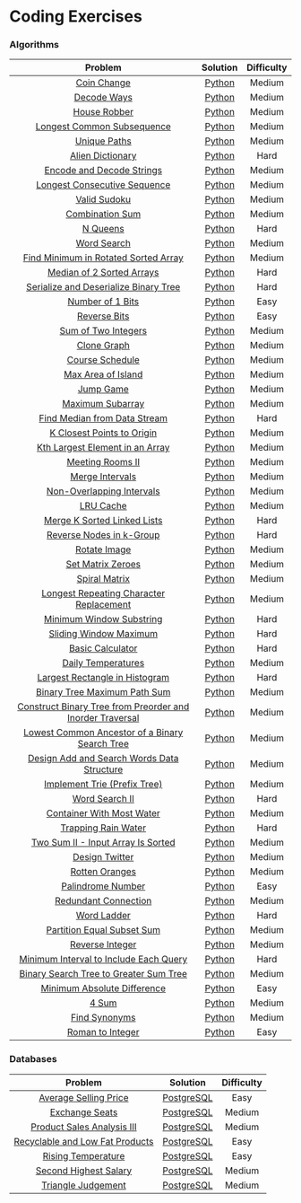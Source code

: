 Coding Exercises
========

### Algorithms

| Problem | Solution | Difficulty |
| :-----: | :--------: | :----------: |
|[Coin Change](https://leetcode.com/problems/coin-change) | [Python](./Algorithms/Python/1D_Dynamic_Programming/Coin_Change.py)|Medium|
|[Decode Ways](https://leetcode.com/problems/decode-ways/description/) | [Python](./Algorithms/Python/1D_Dynamic_Programming/Decode_Ways.py)|Medium|
|[House Robber](https://leetcode.com/problems/house-robber/description/) | [Python](./Algorithms/Python/1D_Dynamic_Programming/House_Robber.py)|Medium|
|[Longest Common Subsequence](https://leetcode.com/problems/longest-common-subsequence/description/) | [Python](./Algorithms/Python/2D_Dynamic_Programming/Longest_Common_Subsequence.py)|Medium|
|[Unique Paths](https://leetcode.com/problems/unique-paths/) | [Python](./Algorithms/Python/2D_Dynamic_Programming/Unique_Paths.py)|Medium|
|[Alien Dictionary](https://leetcode.com/problems/alien-dictionary/) | [Python](./Algorithms/Python/Advanced_Graphs/Alien_Dictionary.py)|Hard|
|[Encode and Decode Strings](https://leetcode.com/problems/encode-and-decode-strings) | [Python](./Algorithms/Python/Arrays_and_Hashing/Encode_and_Decode_Strings.py)|Medium|
|[Longest Consecutive Sequence](https://leetcode.com/problems/longest-consecutive-sequence/) | [Python](./Algorithms/Python/Arrays_and_Hashing/Longest_Consecutive_Sequence.py)|Medium|
|[Valid Sudoku](https://leetcode.com/problems/valid-sudoku/) | [Python](./Algorithms/Python/Arrays_and_Hashing/Valid_Sudoku.py)|Medium|
|[Combination Sum](https://leetcode.com/problems/combination-sum/description/) | [Python](./Algorithms/Python/Backtracking/Combination_Sum.py)|Medium|
|[N Queens](https://leetcode.com/problems/n-queens/) | [Python](./Algorithms/Python/Backtracking/N_Queens.py)|Hard|
|[Word Search](https://leetcode.com/problems/word-search/) | [Python](./Algorithms/Python/Backtracking/Word_Search.py)|Medium|
|[Find Minimum in Rotated Sorted Array](https://leetcode.com/problems/find-minimum-in-rotated-sorted-array) | [Python](./Algorithms/Python/Binary_Search/Find_Minimum_in_Rotated_Sorted_Array.py)|Medium|
|[Median of 2 Sorted Arrays](https://leetcode.com/problems/median-of-two-sorted-arrays/) | [Python](./Algorithms/Python/Binary_Search/Median_of_Two_Sorted_Arrays.py)|Hard|
|[Serialize and Deserialize Binary Tree](https://leetcode.com/problems/serialize-and-deserialize-binary-tree/description/) | [Python](./Algorithms/Python/Binary_Search/Serialize_and_Deserialize_Binary_Tree.py)|Hard|
|[Number of 1 Bits](https://leetcode.com/problems/number-of-1-bits/description/) | [Python](./Algorithms/Python/Bit_Manipulation/Number_of_1_Bits.py)|Easy|
|[Reverse Bits](https://leetcode.com/problems/reverse-bits/) | [Python](./Algorithms/Python/Bit_Manipulation/Reverse_Bits.py)|Easy|
|[Sum of Two Integers](https://leetcode.com/problems/sum-of-two-integers/description/) | [Python](./Algorithms/Python/Bit_Manipulation/Sum_of_Two_Integers.py)|Medium|
|[Clone Graph](https://leetcode.com/problems/clone-graph/description/) | [Python](./Algorithms/Python/Graphs/Clone_Graph.py)|Medium|
|[Course Schedule](https://leetcode.com/problems/course-schedule/) | [Python](./Algorithms/Python/Graphs/Course_Schedule.py)|Medium|
|[Max Area of Island](https://leetcode.com/problems/max-area-of-island/description/) | [Python](./Algorithms/Python/Graphs/Max_Area_of_Island.py)|Medium|
|[Jump Game](https://leetcode.com/problems/jump-game/) | [Python](./Algorithms/Python/Greedy/Jump_Game.py)|Medium|
|[Maximum Subarray](https://leetcode.com/problems/maximum-subarray/) | [Python](./Algorithms/Python/Greedy/Maximum_Subarray.py)|Medium|
|[Find Median from Data Stream](https://leetcode.com/problems/find-median-from-data-stream/description/) | [Python](./Algorithms/Python/Heaps/Find_Median_From_Data_Stream.py)|Hard|
|[K Closest Points to Origin](https://leetcode.com/problems/k-closest-points-to-origin/) | [Python](./Algorithms/Python/Heaps/K_Closest_Points_to_Origin.py)|Medium|
|[Kth Largest Element in an Array](https://leetcode.com/problems/kth-largest-element-in-an-array/description/) | [Python](./Algorithms/Python/Heaps/Kth_Largest_Element_in_an_Array.py)|Medium|
|[Meeting Rooms II](https://leetcode.com/problems/meeting-rooms-ii/) | [Python](./Algorithms/Python/Intervals/Meeting_Rooms_II.py)|Medium|
|[Merge Intervals](https://leetcode.com/problems/merge-intervals/description/) | [Python](./Algorithms/Python/Intervals/Merge_Intervals.py)|Medium|
|[Non-Overlapping Intervals](https://leetcode.com/problems/non-overlapping-intervals/description/) | [Python](./Algorithms/Python/Intervals/Non_Overlapping_Intervals.py)|Medium|
|[LRU Cache](https://leetcode.com/problems/lru-cache/) | [Python](./Algorithms/Python/Linked_Lists/LRU_Cache.py)|Medium|
|[Merge K Sorted Linked Lists](https://leetcode.com/problems/merge-k-sorted-lists/) | [Python](./Algorithms/Python/Linked_Lists/Merge_K_Sorted_Lists.py)|Hard|
|[Reverse Nodes in k-Group](https://leetcode.com/problems/reverse-nodes-in-k-group/description/) | [Python](./Algorithms/Python/Linked_Lists/Reverse_Nodes_in_K_Group.py)|Hard|
|[Rotate Image](https://leetcode.com/problems/rotate-image/description/) | [Python](./Algorithms/Python/Math_and_Geometry/Rotate_Image.py)|Medium|
|[Set Matrix Zeroes](https://leetcode.com/problems/set-matrix-zeroes/) | [Python](./Algorithms/Python/Math_and_Geometry/Set_Matrix_Zeros.py)|Medium|
|[Spiral Matrix](https://leetcode.com/problems/spiral-matrix/description/) | [Python](./Algorithms/Python/Math_and_Geometry/Spiral_Matrix.py)|Medium|
|[Longest Repeating Character Replacement](https://leetcode.com/problems/longest-repeating-character-replacement/) | [Python](./Algorithms/Python/Sliding_Window/Longest_Repeating_Character_Replacement.py)|Medium|
|[Minimum Window Substring](https://leetcode.com/problems/minimum-window-substring/) | [Python](./Algorithms/Python/Sliding_Window/Minimum_Window_Substring.py)|Hard|
|[Sliding Window Maximum](https://leetcode.com/problems/sliding-window-maximum/) | [Python](./Algorithms/Python/Sliding_Window/Sliding_Window_Maximum.py)|Hard|
|[Basic Calculator](https://leetcode.com/problems/basic-calculator/) | [Python](./Algorithms/Python/Stack/Basic_Calculator.py)|Hard|
|[Daily Temperatures](https://leetcode.com/problems/daily-temperatures/) | [Python](./Algorithms/Python/Stack/Daily_Temperatures.py)|Medium|
|[Largest Rectangle in Histogram](https://leetcode.com/problems/largest-rectangle-in-histogram/) | [Python](./Algorithms/Python/Stack/Largest_Rectangle_in_Histogram.py)|Hard|
|[Binary Tree Maximum Path Sum](https://leetcode.com/problems/binary-tree-maximum-path-sum/) | [Python](./Algorithms/Python/Trees/Binary_Tree_Maximum_Path_Sum.py)|Medium|
|[Construct Binary Tree from Preorder and Inorder Traversal](https://leetcode.com/problems/construct-binary-tree-from-preorder-and-inorder-traversal/description/) | [Python](./Algorithms/Python/Trees/Construct_Binary_Tree_from_Preorder_and_Inorder_Traversal.py)|Medium|
|[Lowest Common Ancestor of a Binary Search Tree](https://leetcode.com/problems/lowest-common-ancestor-of-a-binary-search-tree/) | [Python](./Algorithms/Python/Trees/Lowest_Common_Ancestor_of_a_Binary_Search_Tree.py)|Medium|
|[Design Add and Search Words Data Structure](https://leetcode.com/problems/design-add-and-search-words-data-structure/description/) | [Python](./Algorithms/Python/Tries/Design_Add_and_Search_Words_Data_Structure.py)|Medium|
|[Implement Trie (Prefix Tree)](https://leetcode.com/problems/implement-trie-prefix-tree/description/) | [Python](./Algorithms/Python/Tries/Implement_Trie.py)|Medium|
|[Word Search II](https://leetcode.com/problems/word-search-ii/) | [Python](./Algorithms/Python/Tries/Word_Search_II.py)|Hard|
|[Container With Most Water](https://leetcode.com/problems/container-with-most-water/) | [Python](./Algorithms/Python/Two_Pointers/Container_With_Most_Water.py)|Medium|
|[Trapping Rain Water](https://leetcode.com/problems/trapping-rain-water/) | [Python](./Algorithms/Python/Two_Pointers/Trapping_Rain_Water.py)|Hard|
|[Two Sum II - Input Array Is Sorted](https://leetcode.com/problems/two-sum-ii-input-array-is-sorted/) | [Python](./Algorithms/Python/Two_Pointers/Two_Sum_II.py)|Medium|
|[Design Twitter](https://leetcode.com/problems/design-twitter/) | [Python](./Algorithms/Python/Heaps/Design_Twitter.py)|Medium|
|[Rotten Oranges](https://leetcode.com/problems/rotting-oranges/) | [Python](./Algorithms/Python/Graphs/Rotten_Oranges.py)|Medium|
|[Palindrome Number](https://leetcode.com/problems/palindrome-number/) | [Python](./Algorithms/Python/Math_and_Geometry/Palindrome_Number.py)|Easy|
|[Redundant Connection](https://leetcode.com/problems/redundant-connection/) | [Python](./Algorithms/Python/Graphs/Redundant_Connection.py)|Medium|
|[Word Ladder](https://leetcode.com/problems/word-ladder/) | [Python](./Algorithms/Python/Graphs/Word_Ladder.py)|Hard|
|[Partition Equal Subset Sum](https://leetcode.com/problems/partition-equal-subset-sum) | [Python](./Algorithms/Python/1D_Dynamic_Programming/Partition_Equal_Subset_Sum.py)|Medium|
|[Reverse Integer](https://leetcode.com/problems/reverse-integer/description/) | [Python](./Algorithms/Python/Bit_Manipulation/Reverse_Integer.py)|Medium|
|[Minimum Interval to Include Each Query](https://leetcode.com/problems/minimum-interval-to-include-each-query/) | [Python](./Algorithms/Python/Intervals/Minimum_Interval_to_Include_Each_Query.py)|Hard|
|[Binary Search Tree to Greater Sum Tree](https://leetcode.com/problems/binary-search-tree-to-greater-sum-tree/) | [Python](./Algorithms/Python/Trees/Binary_Search_Tree_to_Greater_Sum_Tree.py)|Medium|
|[Minimum Absolute Difference](https://leetcode.com/problems/minimum-absolute-difference/description/) | [Python](./Algorithms/Python/Arrays_and_Hashing/Minimum_Absolute_Difference.py)|Easy|
|[4 Sum](https://leetcode.com/problems/4sum/) | [Python](./Algorithms/Python/Two_Pointers/4_Sum.py)|Medium|
|[Find Synonyms](./Algorithms/Python/Graphs/Find_Synonyms.py) | [Python](./Algorithms/Python/Graphs/Find_Synonyms.py)|Medium|
|[Roman to Integer](https://leetcode.com/problems/roman-to-integer/description) | [Python](./Algorithms/Python/Arrays_and_Hashing/Roman_to_Integer.py)|Easy|


### Databases    

| Problem | Solution | Difficulty |
| :-----: | :--------: | :----------: |
|[Average Selling Price](https://leetcode.com/problems/average-selling-price/description/)|[PostgreSQL](./Databases/PostgreSQL/Average_Selling_Price.sql)|Easy|
|[Exchange Seats](https://leetcode.com/problems/exchange-seats/description/)|[PostgreSQL](./Databases/PostgreSQL/Exchange_Seats.sql)|Medium|
|[Product Sales Analysis III](https://leetcode.com/problems/product-sales-analysis-iii/description/)|[PostgreSQL](./Databases/PostgreSQL/Product_Sales_Analysis_III.sql)|Medium|
|[Recyclable and Low Fat Products](https://leetcode.com/problems/recyclable-and-low-fat-products/description/)|[PostgreSQL](./Databases/PostgreSQL/Recyclable_and_Low_Fat_Products.sql)|Easy|
|[Rising Temperature](https://leetcode.com/problems/rising-temperature/description/)|[PostgreSQL](./Databases/PostgreSQL/Rising_Temperature.sql)|Easy|
|[Second Highest Salary](https://leetcode.com/problems/second-highest-salary/description/)|[PostgreSQL](./Databases/PostgreSQL/Second_Highest_Salary.sql)|Medium|
|[Triangle Judgement](https://leetcode.com/problems/triangle-judgement/description/)|[PostgreSQL](./Databases/PostgreSQL/Triangle_Judgement.sql)|Medium|
